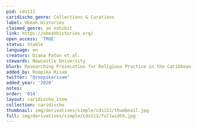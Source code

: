 ```yaml
---
pid: cds111
caridischo_genre: Collections & Curations
label: Obeah Histories
claimed_genre: an exhibit
link: https://obeahhistories.org/
open_access: 'TRUE'
status: Stable
language: en
creators: Diana Paton et al.
stewards: Newcastle University
blurb: Researching Prosecution for Religious Practice in the Caribbean
added_by: Roopika Risam
twitter: "@roopikarisam"
added_year: '2020'
notes:
order: '014'
layout: caridischo_item
collection: caridischo
thumbnail: img/derivatives/simple/cds111/thumbnail.jpg
full: img/derivatives/simple/cds111/fullwidth.jpg
---
```

